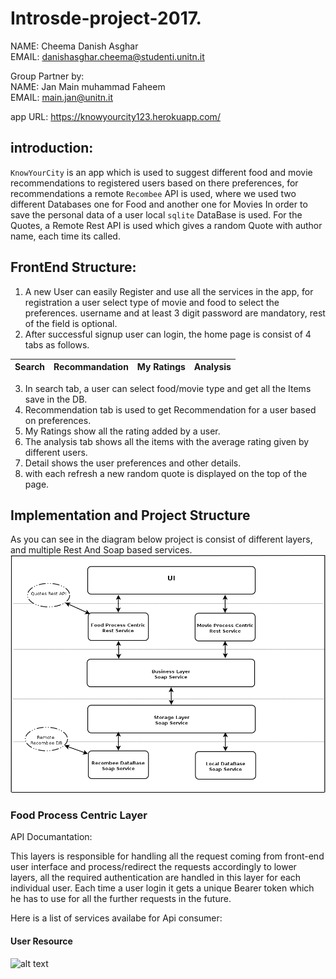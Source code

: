 # Introsde-project-2017.   

NAME: Cheema Danish Asghar  
EMAIL: danishasghar.cheema@studenti.unitn.it  

Group Partner by:  
NAME: Jan Main muhammad Faheem  
EMAIL: main.jan@unitn.it 

app URL: https://knowyourcity123.herokuapp.com/  

## introduction:  
`KnowYourCity` is an app which is used to suggest different food and movie recommendations to registered users based on there preferences, for recommendations a remote `Recombee` API is used, where we used two different Databases one for Food and another one for Movies In order to save the personal data of a user local `sqlite` DataBase is used. For the Quotes, a Remote Rest API is used which gives a random Quote with author name, each time its called.  
 

## FrontEnd Structure:  
1) A new User can easily Register and use all the services in the app, for registration a user select type of movie and food to select the preferences. username and at least 3 digit password are mandatory, rest of the field is optional.  
2) After successful signup user can login, the home page is consist of 4 tabs as follows.  

| Search | Recommandation | My Ratings | Analysis |
|--------|----------------|------------|----------|
3) In search tab, a user can select food/movie type and get all the Items save in the DB.  
4) Recommendation tab is used to get Recommendation for a user based on preferences.  
5) My Ratings show all the rating added by a user.  
6) The analysis tab shows all the items with the average rating given by different users.  
7) Detail shows the user preferences and other details.  
8) with each refresh a new random quote is displayed on the top of the page.  

## Implementation and Project Structure
As you can see in the diagram below project is consist of different layers, and multiple Rest And Soap based services. 
![alt text](https://github.com/introsde-2017-project/Wiki/blob/master/Diagram1.png)

### Food Process Centric Layer
API Documantation: 

This layers is responsible for handling all the request coming from front-end user interface and process/redirect the requests accordingly to lower layers, all the required authentication are handled in this layer for each individual user.
Each time a user login it gets a unique Bearer token which he has to use for all the further requests in the future.

Here is a list of services availabe for Api consumer:
#### User Resource         
![alt text](https://github.com/introsde-2017-project/documentation/blob/master/User_Resource.png)


